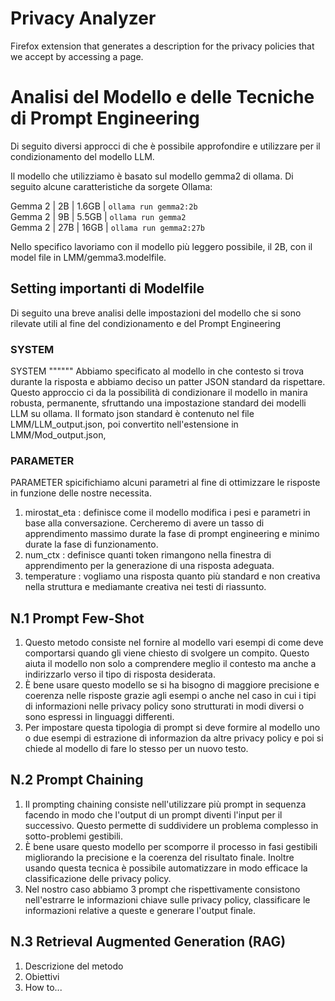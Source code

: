 # Privacy Analyzer
Firefox extension that generates a description for the privacy policies that we accept by accessing a page.

# Analisi del Modello e delle Tecniche di Prompt Engineering
Di seguito diversi approcci di che è possibile approfondire e utilizzare per il condizionamento del modello LLM.

Il modello che utilizziamo è basato sul modello gemma2 di ollama. Di seguito alcune caratteristiche da sorgete Ollama:

 Gemma 2            | 2B         | 1.6GB | `ollama run gemma2:2b`         
 Gemma 2            | 9B         | 5.5GB | `ollama run gemma2`            
 Gemma 2            | 27B        | 16GB  | `ollama run gemma2:27b`        

Nello specifico lavoriamo con il modello più leggero possibile, il 2B, con il model file in LMM/gemma3.modelfile.

## Setting importanti di Modelfile
Di seguito una breve analisi delle impostazioni del modello che si sono rilevate utili al fine del condizionamento e del Prompt Engineering

### SYSTEM
SYSTEM """<system message>""" Abbiamo specificato al modello in che contesto si trova durante la risposta e abbiamo deciso un patter JSON standard da rispettare. Questo approccio ci da la possibilità di condizionare il modello in manira robusta, permanente, sfruttando una impostazione standard dei modelli LLM su ollama. Il formato json standard è contenuto nel file LMM/LLM_output.json, poi convertito nell'estensione in LMM/Mod_output.json,

### PARAMETER
PARAMETER <parameter> <parametervalue> spicifichiamo alcuni parametri al fine di ottimizzare le risposte in funzione delle nostre necessita.

1. mirostat_eta : definisce come il modello modifica i pesi e parametri in base alla   conversazione. Cercheremo di avere un tasso di apprendimento massimo durate la fase di prompt engineering e minimo durate la fase di funzionamento.
2. num_ctx : definisce quanti token rimangono nella finestra di apprendimento per la generazione di una risposta adeguata.
3. temperature : vogliamo una risposta quanto più standard e non creativa nella struttura e mediamante creativa nei testi di riassunto.

## N.1 Prompt Few-Shot
1. Questo metodo consiste nel fornire al modello vari esempi di come deve comportarsi quando gli viene chiesto di svolgere un compito. Questo aiuta il modello non solo a comprendere meglio il contesto ma anche a indirizzarlo verso il tipo di risposta desiderata.
2. È bene usare questo modello se si ha bisogno di maggiore precisione e coerenza nelle risposte grazie agli esempi o anche nel caso in cui i tipi di informazioni nelle privacy policy sono strutturati in modi diversi o sono espressi in linguaggi differenti.
3. Per impostare questa tipologia di prompt si deve formire al modello uno o due esempi di estrazione di informazion da altre privacy policy e poi si chiede al modello di fare lo stesso per un nuovo testo.

## N.2 Prompt Chaining
1. Il prompting chaining consiste nell'utilizzare più prompt in sequenza facendo in modo che l'output di un prompt diventi l'input per il successivo. Questo permette di suddividere un problema complesso in sotto-problemi gestibili.
2. È bene usare questo modello per scomporre il processo in fasi gestibili migliorando la precisione e la coerenza del risultato finale. Inoltre usando questa tecnica è possibile automatizzare in modo efficace la classificazione delle privacy policy.
3. Nel nostro caso abbiamo 3 prompt che rispettivamente consistono nell'estrarre le informazioni chiave sulle privacy policy, classificare le informazioni relative a queste e generare l'output finale.

## N.3 Retrieval Augmented Generation (RAG)
1. Descrizione del metodo
2. Obiettivi
3. How to...
